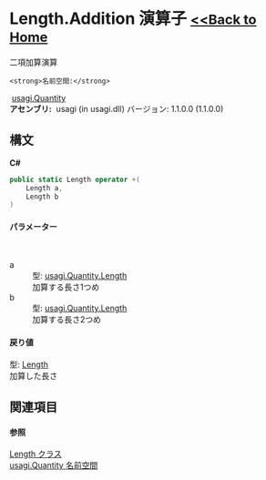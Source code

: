 # Length.Addition 演算子 <small>[<<Back to Home](https://github.com/usagi/usagi.cs/blob/master/Help/Home.md)</small> 

二項加算演算


    <strong>名前空間:</strong>
&nbsp;<a href="N_usagi_Quantity.md">usagi.Quantity</a><br /><strong>アセンブリ:</strong>
&nbsp;usagi (in usagi.dll) バージョン: 1.1.0.0 (1.1.0.0)

## 構文

**C#**<br />
``` C#
public static Length operator +(
	Length a,
	Length b
)
```


#### パラメーター
&nbsp;<dl><dt>a</dt><dd>型: <a href="T_usagi_Quantity_Length.md">usagi.Quantity.Length</a><br />加算する長さ1つめ</dd><dt>b</dt><dd>型: <a href="T_usagi_Quantity_Length.md">usagi.Quantity.Length</a><br />加算する長さ2つめ</dd></dl>

#### 戻り値
型: <a href="T_usagi_Quantity_Length.md">Length</a><br />加算した長さ

## 関連項目


#### 参照
<a href="T_usagi_Quantity_Length.md">Length クラス</a><br /><a href="N_usagi_Quantity.md">usagi.Quantity 名前空間</a><br />